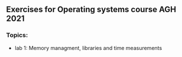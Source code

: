 ## Exercises for Operating systems course AGH 2021
### Topics:
- lab 1: Memory managment, libraries and time measurements
